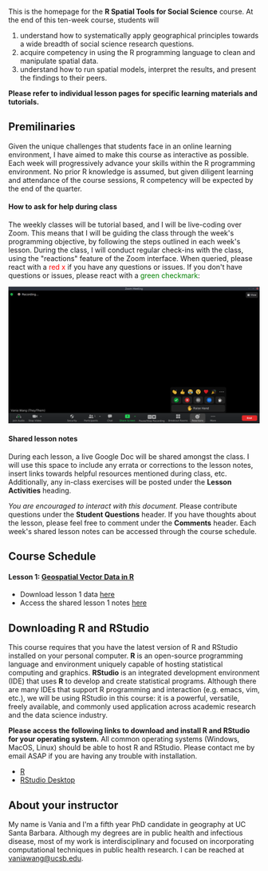 This is the homepage for the **R Spatial Tools for Social Science** course. At the end of this ten-week course, students will

1. understand how to systematically apply geographical principles towards a wide breadth of social science research questions.
2. acquire competency in using the R programming language to clean and manipulate spatial data.
3. understand how to run spatial models, interpret the results, and present the findings to their peers.

**Please refer to individual lesson pages for specific learning materials and tutorials.**

## Premilinaries

Given the unique challenges that students face in an online learning environment, I have aimed to make this course as interactive as possible. Each week will progressively advance your skills within the R programming environment. No prior R knowledge is assumed, but given diligent learning and attendance of the course sessions, R competency will be expected by the end of the quarter.

#### How to ask for help during class

The weekly classes will be tutorial based, and I will be live-coding over Zoom. This means that I will be guiding the class through the week's programming objective, by following the steps outlined in each week's lesson. During the class, I will conduct regular check-ins with the class, using the "reactions" feature of the Zoom interface. When queried, please react with a <span style ="color:red">red x</span> if you have any questions or issues. If you don't have questions or issues, please react with a <span style="color:green">green checkmark</span>:

![red x green check](/images/redx_greencheck.png)

#### Shared lesson notes

During each lesson, a live Google Doc will be shared amongst the class. I will use this space to include any errata or corrections to the lesson notes, insert links towards helpful resources mentioned during class, etc. Additionally, any in-class exercises will be posted under the **Lesson Activities** heading.

*You are encouraged to interact with this document.* Please contribute questions under the **Student Questions** header. If you have thoughts about the lesson, please feel free to comment under the **Comments** header. Each week's shared lesson notes can be accessed through the course schedule.

## Course Schedule

#### **Lesson 1**: [Geospatial Vector Data in R](geospatial-r_lesson1.md)
- Download lesson 1 data [here](/data/lanecounty_censustracts2020.zip)
- Access the shared lesson 1 notes [here](https://bit.ly/3sp08fC)

##  Downloading R and RStudio

This course requires that you have the latest version of R and RStudio installed on your personal computer. **R** is an open-source programming language and environment uniquely capable of hosting statistical computing and graphics. **RStudio** is an integrated development environment (IDE) that uses **R** to develop and create statistical programs. Although there are many IDEs that support R programming and interaction (e.g. emacs, vim, etc.), we will be using RStudio in this course: it is a powerful, versatile, freely available, and commonly used application across academic research and the data science industry. 

**Please access the following links to download and install R and RStudio for your operating system.** All common operating systems (Windows, MacOS, Linux) should be able to host R and RStudio. Please contact me by email ASAP if you are having any trouble with installation.

- [R](https://cloud.r-project.org/)
- [RStudio Desktop](https://www.rstudio.com/products/rstudio/download/#download)

## About your instructor

My name is Vania and I'm a fifth year PhD candidate in geography at UC Santa Barbara. Although my degrees are in public health and infectious disease, most of my work is interdisciplinary and focused on incorporating computational techniques in public health research. I can be reached at [vaniawang@ucsb.edu](mailto:vaniawang@ucsb.edu).
